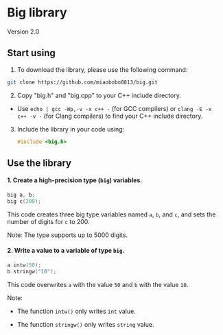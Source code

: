 # Big library

Version 2.0

## Start using

1. To download the library, please use the following command:
```Bash
git clone https://github.com/miaobobo0813/big.git
```

2. Copy "big.h" and "big.cpp" to your C++ include directory.
  - Use `echo | gcc -Wp,-v -x c++ -` (for GCC compilers) or `clang -E -x c++ -v -` (for Clang compilers) to find your C++ include directory.

3. Include the library in your code using:
   ```Cpp
   #include <big.h>
   ```

## Use the library

#### 1. Create a high-precision type (`big`) variables.
```Cpp
big a, b;
big c(200);
```
This code creates three big type variables named `a`, `b`, and `c`, and sets the number of digits for `c` to 200. 

Note: The type supports up to 5000 digits.

#### 2. Write a value to a variable of type `big`.
```Cpp
a.intw(50);
b.stringw("10");
```
This code overwrites `a` with the value `50` and `b` with the value `10`.

Note: 

  - The function `intw()` only writes `int` value.

  - The function `stringw()` only writes `string` value.
